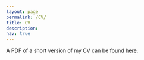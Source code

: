 ```yaml
---
layout: page
permalink: /CV/
title: CV
description:
nav: true
---
```


A PDF of a short version of my CV can be found <a href="https://freddeceuster.github.io/assets/FrederikDeCeuster_ShortCV.pdf">here</a>.
